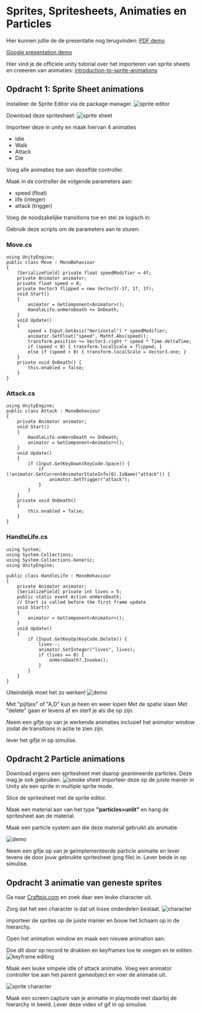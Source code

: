# Sprites, Spritesheets, Animaties en Particles

Hier kunnen jullie de de presentatie nog terugvinden:
[PDF demo](../presentaties/2D%20Sprites%20&%20Integration.pdf)

[Google presentation demo](https://docs.google.com/presentation/d/1vif3qAyVZhJ0wjgEypnqeK0Utk5LZ5_2O--Dn-b5vi0/edit?usp=sharing)

Hier vind je de officiele unity tutorial over het importeren van sprite sheets en creeeren van animaties:
[introduction-to-sprite-animations](https://learn.unity.com/tutorial/introduction-to-sprite-animations#)

## Opdracht 1: Sprite Sheet animations

Installeer de Sprite Editor via de package manager.
![sprite editor](../src/03_05_spriteEditor.png)

Download deze spritesheet:
![sprite sheet](../src/03_02_HeroKnight.png)

Importeer deze in unity en maak hiervan 4 animaties

- Idle
- Walk
- Attack
- Die

Voeg alle animaties toe aan dezelfde controller.

Maak in de controller de volgende parameters aan:

- speed (float)
- life (integer)
- attack (trigger)

Voeg de noodzakelijke transitions toe en stel ze logisch in:

Gebruik deze scripts om de parameters aan te sturen:

### Move.cs

```
using UnityEngine;
public class Move : MonoBehaviour
{
    [SerializeField] private float speedModifier = 4f;
    private Animator animator;
    private float speed = 0;
    private Vector3 flipped = new Vector3(-1f, 1f, 1f);
    void Start()
    {
        animator = GetComponent<Animator>();
        HandleLife.onHeroDeath += OnDeath;
    }
    void Update()
    {
        speed = Input.GetAxis("Horizontal") * speedModifier;
        animator.SetFloat("speed", Mathf.Abs(speed));
        transform.position += Vector3.right * speed * Time.deltaTime;
        if (speed < 0) { transform.localScale = flipped; }
        else if (speed > 0) { transform.localScale = Vector3.one; }
    }
    private void OnDeath() {
        this.enabled = false;
    }
}
```

### Attack.cs

```
using UnityEngine;
public class Attack : MonoBehaviour
{
    private Animator animator;
    void Start()
    {
        HandleLife.onHeroDeath += OnDeath;
        animator = GetComponent<Animator>();
    }
    void Update()
    {
        if (Input.GetKeyDown(KeyCode.Space)) {
            if (!animator.GetCurrentAnimatorStateInfo(0).IsName("attack")) {
                animator.SetTrigger("attack");
            }
        }
    }
    private void OnDeath()
    {
        this.enabled = false;
    }
}
```

### HandleLife.cs

```
using System;
using System.Collections;
using System.Collections.Generic;
using UnityEngine;

public class HandleLife : MonoBehaviour
{
    private Animator animator;
    [SerializeField] private int lives = 5;
    public static event Action onHeroDeath;
    // Start is called before the first frame update
    void Start()
    {
        animator = GetComponent<Animator>();
    }
    void Update()
    {
        if (Input.GetKeyUp(KeyCode.Delete)) {
            lives--;
            animator.SetInteger("lives", lives);
            if (lives == 0) {
                onHeroDeath?.Invoke();
            }
        }
    }
}
```

Uiteindelijk moet het zo werken!
![demo](../src/03_01_demo.gif)

Met "pijltjes" of "A,D" kun je heen en weer lopen
Met de spatie slaan
Met "delete" gaan er levens af en sterf je als die op zijn.

Neem een gifje op van je werkende animaties inclusief het animator window zodat de transitions in actie te zien zijn.

lever het gifje in op simulise.

## Opdracht 2 Particle animations

Download ergens een spritesheet met daarop geanimeerde particles. Deze mag je ook gebruiken.
![smoke sheet](../src/03_04_smoke.png)
importeer deze op de juiste manier in Unity als een sprite in multiple sprite mode.

Slice de spritesheet met de sprite editor.

Maak een material aan van het type **"particles>unlit"** en hang de spritesheet aan de material.

Maak een particle system aan die deze material gebruikt als animatie.

![demo](../src/03_03_animated_particles.gif)

Neem een gifje op van je geimplementeerde particle animatie en lever tevens de door jouw gebruikte spritesheet (png file) in. Lever beide in op simulise.

## Opdracht 3 animatie van geneste sprites

Ga naar [Craftpix.com](https://craftpix.net/freebies/) en zoek daar een leuke character uit.

Zorg dat het een character is dat uit losse onderdelen bestaat.
![character](../src/03_07_craftpix.png)

importeer de sprites op de juiste manier en bouw het lichaam op in de hierarchy.

Open het animation window en maak een nieuwe animation aan.

Doe dit door op record te drukken en keyframes toe te voegen en te editen.
![keyframe editing](../src/03_08_keyframes.png)

Maak een leuke simpele idle of attack animatie. Voeg een animator controller toe aan het parent gameobject en voer de animatie uit.

![sprite character](../src/03_06_animated_sprite_char.gif)

Maak een screen capture van je animatie in playmode met daarbij de hierarchy in beeld. Lever deze video of gif in op simulise.
